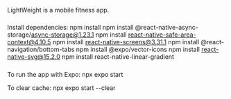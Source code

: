 LightWeight is a mobile fitness app.

#####

Install dependencies:
npm install
npm install @react-native-async-storage/async-storage@1.23.1
npm install react-native-safe-area-context@4.10.5
npm install react-native-screens@3.31.1
npm install @react-navigation/bottom-tabs
npm install @expo/vector-icons
npm install react-native-svg@15.2.0
npm install react-native-linear-gradient



#####

To run the app with Expo:
npx expo start

To clear cache:
npx expo start --clear

#####
